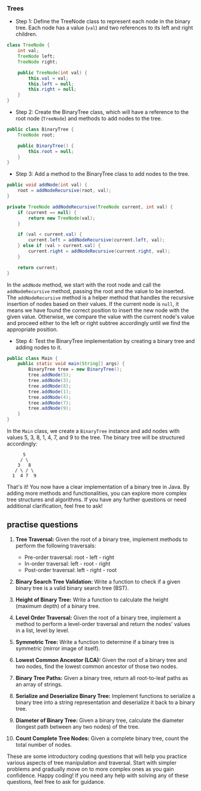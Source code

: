 ### Trees


- Step 1: Define the TreeNode class to represent each node in the binary tree. Each node has a value (`val`) and two references to its left and right children.

```java
class TreeNode {
    int val;
    TreeNode left;
    TreeNode right;

    public TreeNode(int val) {
        this.val = val;
        this.left = null;
        this.right = null;
    }
}
```

- Step 2: Create the BinaryTree class, which will have a reference to the root node (`TreeNode`) and methods to add nodes to the tree.

```java
public class BinaryTree {
    TreeNode root;

    public BinaryTree() {
        this.root = null;
    }
}
```

- Step 3: Add a method to the BinaryTree class to add nodes to the tree.

```java
public void addNode(int val) {
    root = addNodeRecursive(root, val);
}

private TreeNode addNodeRecursive(TreeNode current, int val) {
    if (current == null) {
        return new TreeNode(val);
    }

    if (val < current.val) {
        current.left = addNodeRecursive(current.left, val);
    } else if (val > current.val) {
        current.right = addNodeRecursive(current.right, val);
    }

    return current;
}
```

In the `addNode` method, we start with the root node and call the `addNodeRecursive` method, passing the root and the value to be inserted. The `addNodeRecursive` method is a helper method that handles the recursive insertion of nodes based on their values. If the current node is `null`, it means we have found the correct position to insert the new node with the given value. Otherwise, we compare the value with the current node's value and proceed either to the left or right subtree accordingly until we find the appropriate position.

- Step 4: Test the BinaryTree implementation by creating a binary tree and adding nodes to it.

```java
public class Main {
    public static void main(String[] args) {
        BinaryTree tree = new BinaryTree();
        tree.addNode(5);
        tree.addNode(3);
        tree.addNode(8);
        tree.addNode(1);
        tree.addNode(4);
        tree.addNode(7);
        tree.addNode(9);
    }
}
```

In the `Main` class, we create a `BinaryTree` instance and add nodes with values 5, 3, 8, 1, 4, 7, and 9 to the tree. The binary tree will be structured accordingly:

```
      5
     / \
    3   8
   / \ / \
  1  4 7  9
```

That's it! You now have a clear implementation of a binary tree in Java. By adding more methods and functionalities, you can explore more complex tree structures and algorithms. If you have any further questions or need additional clarification, feel free to ask!


## practise questions 

1. **Tree Traversal:**
   Given the root of a binary tree, implement methods to perform the following traversals:
   - Pre-order traversal: root - left - right
   - In-order traversal: left - root - right
   - Post-order traversal: left - right - root

2. **Binary Search Tree Validation:**
   Write a function to check if a given binary tree is a valid binary search tree (BST).

3. **Height of Binary Tree:**
   Write a function to calculate the height (maximum depth) of a binary tree.

4. **Level Order Traversal:**
   Given the root of a binary tree, implement a method to perform a level-order traversal and return the nodes' values in a list, level by level.

5. **Symmetric Tree:**
   Write a function to determine if a binary tree is symmetric (mirror image of itself).

6. **Lowest Common Ancestor (LCA):**
   Given the root of a binary tree and two nodes, find the lowest common ancestor of those two nodes.

7. **Binary Tree Paths:**
   Given a binary tree, return all root-to-leaf paths as an array of strings.

8. **Serialize and Deserialize Binary Tree:**
   Implement functions to serialize a binary tree into a string representation and deserialize it back to a binary tree.

9. **Diameter of Binary Tree:**
   Given a binary tree, calculate the diameter (longest path between any two nodes) of the tree.

10. **Count Complete Tree Nodes:**
    Given a complete binary tree, count the total number of nodes.

These are some introductory coding questions that will help you practice various aspects of tree manipulation and traversal. Start with simpler problems and gradually move on to more complex ones as you gain confidence. Happy coding! If you need any help with solving any of these questions, feel free to ask for guidance.